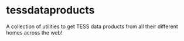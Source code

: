 # tessdataproducts
A collection of utilities to get TESS data products from all their different homes across the web!
